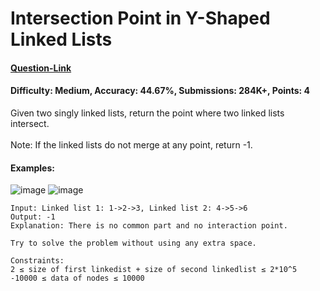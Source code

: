 # Intersection Point in Y-Shaped Linked Lists
#### [Question-Link](https://www.geeksforgeeks.org/problems/intersection-point-in-y-shapped-linked-lists/1)
#### Difficulty: Medium, Accuracy: 44.67%, Submissions: 284K+, Points: 4

Given two singly linked lists, return the point where two linked lists intersect.
<br><br>
Note: If the linked lists do not merge at any point, return -1.

#### Examples:
![image](https://github.com/user-attachments/assets/e20ce31d-f061-4c6b-8521-ea8b4c77759d)
![image](https://github.com/user-attachments/assets/734e2df3-95bb-46cc-9485-a1c9f0627f11)
```
Input: Linked list 1: 1->2->3, Linked list 2: 4->5->6
Output: -1
Explanation: There is no common part and no interaction point.
```
```
Try to solve the problem without using any extra space.
```
```
Constraints:
2 ≤ size of first linkedist + size of second linkedlist ≤ 2*10^5
-10000 ≤ data of nodes ≤ 10000
```
